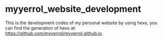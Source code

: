 # myyerrol_website_development


This is the development codes of my personal website by using hexo, you can find the generation of hexo at: https://github.com/myyerrol/myyerrol.github.io.
